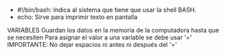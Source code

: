 - #!/bin/bash: Indica al sistema que tiene que usar la shell BASH.
- echo: Sirve para imprimir texto en pantalla

VARIABLES
Guardan los datos en la memoria de la computadora hasta que se necesiten
Para asignar el valor a una variable se debe usar '='
IMPORTANTE: No dejar espacios ni antes ni después del '='
